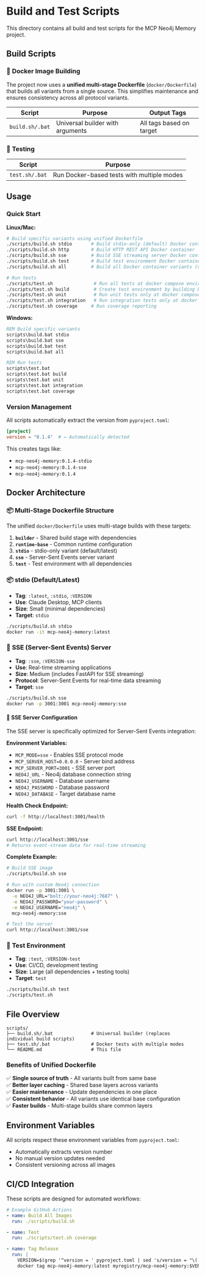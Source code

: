 # Build and Test Scripts

This directory contains all build and test scripts for the MCP Neo4j Memory project.

## Build Scripts

### 🐳 **Docker Image Building**

The project now uses a **unified multi-stage Dockerfile** (`docker/Dockerfile`) that builds all variants from a single source. This simplifies maintenance and ensures consistency across all protocol variants.

| Script | Purpose | Output Tags |
|--------|---------|-------------|
| `build.sh/.bat` | Universal builder with arguments | All tags based on target |

### 🧪 **Testing**

| Script | Purpose |
|--------|---------|
| `test.sh/.bat` | Run Docker-based tests with multiple modes |

## Usage

### Quick Start

**Linux/Mac:**
```bash
# Build specific variants using unified Dockerfile
./scripts/build.sh stdio       # Build stdio-only (default) Docker container
./scripts/build.sh http        # Build HTTP REST API Docker container
./scripts/build.sh sse         # Build SSE streaming server Docker container
./scripts/build.sh test        # Build test environment Docker container
./scripts/build.sh all         # Build all Docker container variants (default) 

# Run tests
./scripts/test.sh               # Run all tests at docker compose environment with neo4j integration
./scripts/test.sh build         # Create test environment by building Docker container
./scripts/test.sh unit          # Run unit tests only at docker compose environment
./scripts/test.sh integration   # Run integration tests only at docker compose environment with neo4j integration
./scripts/test.sh coverage     # Run coverage reporting
```

**Windows:**
```cmd
REM Build specific variants
scripts\build.bat stdio
scripts\build.bat sse
scripts\build.bat test
scripts\build.bat all

REM Run tests
scripts\test.bat
scripts\test.bat build
scripts\test.bat unit
scripts\test.bat integration
scripts\test.bat coverage
```

### Version Management

All scripts automatically extract the version from `pyproject.toml`:

```toml
[project]
version = "0.1.4"  # ← Automatically detected
```

This creates tags like:
- `mcp-neo4j-memory:0.1.4-stdio`
- `mcp-neo4j-memory:0.1.4-sse`
- `mcp-neo4j-memory:0.1.4`

## Docker Architecture

### 📦 **Multi-Stage Dockerfile Structure**

The unified `docker/Dockerfile` uses multi-stage builds with these targets:

1. **`builder`** - Shared build stage with dependencies
2. **`runtime-base`** - Common runtime configuration
3. **`stdio`** - stdio-only variant (default/latest)
5. **`sse`** - Server-Sent Events server variant
6. **`test`** - Test environment with all dependencies

### 📦 **stdio (Default/Latest)**
- **Tag**: `:latest`, `:stdio`, `:VERSION`
- **Use**: Claude Desktop, MCP clients
- **Size**: Small (minimal dependencies)
- **Target**: `stdio`

```bash
./scripts/build.sh stdio
docker run -it mcp-neo4j-memory:latest
```

### 📡 **SSE (Server-Sent Events) Server**
- **Tag**: `:sse`, `:VERSION-sse`
- **Use**: Real-time streaming applications
- **Size**: Medium (includes FastAPI for SSE streaming)
- **Protocol**: Server-Sent Events for real-time data streaming
- **Target**: `sse`

```bash
./scripts/build.sh sse
docker run -p 3001:3001 mcp-neo4j-memory:sse
```

#### 🔧 **SSE Server Configuration**

The SSE server is specifically optimized for Server-Sent Events integration:

**Environment Variables:**
- `MCP_MODE=sse` - Enables SSE protocol mode
- `MCP_SERVER_HOST=0.0.0.0` - Server bind address
- `MCP_SERVER_PORT=3001` - SSE server port
- `NEO4J_URL` - Neo4j database connection string
- `NEO4J_USERNAME` - Database username
- `NEO4J_PASSWORD` - Database password
- `NEO4J_DATABASE` - Target database name

**Health Check Endpoint:**
```bash
curl -f http://localhost:3001/health
```

**SSE Endpoint:**
```bash
curl http://localhost:3001/sse
# Returns event-stream data for real-time streaming
```

**Complete Example:**
```bash
# Build SSE image
./scripts/build.sh sse

# Run with custom Neo4j connection
docker run -p 3001:3001 \
  -e NEO4J_URL="bolt://your-neo4j:7687" \
  -e NEO4J_PASSWORD="your-password" \
  -e NEO4J_USERNAME="neo4j" \
  mcp-neo4j-memory:sse

# Test the server
curl http://localhost:3001/sse
```

### 🧪 **Test Environment**
- **Tag**: `:test`, `:VERSION-test`
- **Use**: CI/CD, development testing
- **Size**: Large (all dependencies + testing tools)
- **Target**: `test`

```bash
./scripts/build.sh test
./scripts/test.sh
```

## File Overview

```
scripts/
├── build.sh/.bat              # Universal builder (replaces individual build scripts)
├── test.sh/.bat               # Docker tests with multiple modes
└── README.md                  # This file
```

### **Benefits of Unified Dockerfile**
✅ **Single source of truth** - All variants built from same base  
✅ **Better layer caching** - Shared base layers across variants  
✅ **Easier maintenance** - Update dependencies in one place  
✅ **Consistent behavior** - All variants use identical base configuration  
✅ **Faster builds** - Multi-stage builds share common layers  

## Environment Variables

All scripts respect these environment variables from `pyproject.toml`:
- Automatically extracts version number
- No manual version updates needed
- Consistent versioning across all images

## CI/CD Integration

These scripts are designed for automated workflows:

```yaml
# Example GitHub Actions
- name: Build All Images
  run: ./scripts/build.sh

- name: Test
  run: ./scripts/test.sh coverage

- name: Tag Release
  run: |
    VERSION=$(grep '^version = ' pyproject.toml | sed 's/version = "\(.*\)"/\1/')
    docker tag mcp-neo4j-memory:latest myregistry/mcp-neo4j-memory:$VERSION
```
